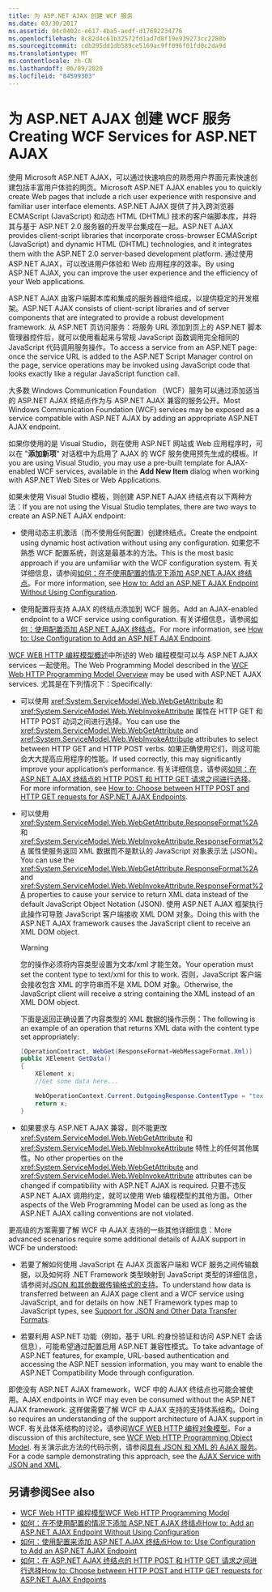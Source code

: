 ```yaml
---
title: 为 ASP.NET AJAX 创建 WCF 服务
ms.date: 03/30/2017
ms.assetid: 04c0402c-e617-4ba5-aedf-d17692234776
ms.openlocfilehash: 8c82d4c61b32572fd1ad7d8f19e939273cc2280b
ms.sourcegitcommit: cdb295dd1db589ce5169ac9ff096f01fd0c2da9d
ms.translationtype: MT
ms.contentlocale: zh-CN
ms.lasthandoff: 06/09/2020
ms.locfileid: "84599303"
---
```

# <a name="creating-wcf-services-for-aspnet-ajax"></a><span data-ttu-id="b1a15-102">为 ASP.NET AJAX 创建 WCF 服务</span><span class="sxs-lookup"><span data-stu-id="b1a15-102">Creating WCF Services for ASP.NET AJAX</span></span>

<span data-ttu-id="b1a15-103">使用 Microsoft ASP.NET AJAX，可以通过快速响应的熟悉用户界面元素快速创建包括丰富用户体验的网页。</span><span class="sxs-lookup"><span data-stu-id="b1a15-103">Microsoft ASP.NET AJAX enables you to quickly create Web pages that include a rich user experience with responsive and familiar user interface elements.</span></span> <span data-ttu-id="b1a15-104">ASP.NET AJAX 提供了并入跨浏览器 ECMAScript (JavaScript) 和动态 HTML (DHTML) 技术的客户端脚本库，并将其与基于 ASP.NET 2.0 服务器的开发平台集成在一起。</span><span class="sxs-lookup"><span data-stu-id="b1a15-104">ASP.NET AJAX provides client-script libraries that incorporate cross-browser ECMAScript (JavaScript) and dynamic HTML (DHTML) technologies, and it integrates them with the ASP.NET 2.0 server-based development platform.</span></span> <span data-ttu-id="b1a15-105">通过使用 ASP.NET AJAX，可以改进用户体验和 Web 应用程序的效率。</span><span class="sxs-lookup"><span data-stu-id="b1a15-105">By using ASP.NET AJAX, you can improve the user experience and the efficiency of your Web applications.</span></span>

<span data-ttu-id="b1a15-106">ASP.NET AJAX 由客户端脚本库和集成的服务器组件组成，以提供稳定的开发框架。</span><span class="sxs-lookup"><span data-stu-id="b1a15-106">ASP.NET AJAX consists of client-script libraries and of server components that are integrated to provide a robust development framework.</span></span> <span data-ttu-id="b1a15-107">从 ASP.NET 页访问服务：将服务 URL 添加到页上的 ASP.NET 脚本管理器控件后，就可以使用看起来与常规 JavaScript 函数调用完全相同的 JavaScript 代码调用服务操作。</span><span class="sxs-lookup"><span data-stu-id="b1a15-107">To access a service from an ASP.NET page: once the service URL is added to the ASP.NET Script Manager control on the page, service operations may be invoked using JavaScript code that looks exactly like a regular JavaScript function call.</span></span>

<span data-ttu-id="b1a15-108">大多数 Windows Communication Foundation （WCF）服务可以通过添加适当的 ASP.NET AJAX 终结点作为与 ASP.NET AJAX 兼容的服务公开。</span><span class="sxs-lookup"><span data-stu-id="b1a15-108">Most Windows Communication Foundation (WCF) services may be exposed as a service compatible with ASP.NET AJAX by adding an appropriate ASP.NET AJAX endpoint.</span></span>

<span data-ttu-id="b1a15-109">如果你使用的是 Visual Studio，则在使用 ASP.NET 网站或 Web 应用程序时，可以在 "**添加新项**" 对话框中为启用了 AJAX 的 WCF 服务使用预先生成的模板。</span><span class="sxs-lookup"><span data-stu-id="b1a15-109">If you are using Visual Studio, you may use a pre-built template for AJAX-enabled WCF services, available in the **Add New Item** dialog when working with ASP.NET Web Sites or Web Applications.</span></span>

<span data-ttu-id="b1a15-110">如果未使用 Visual Studio 模板，则创建 ASP.NET AJAX 终结点有以下两种方法：</span><span class="sxs-lookup"><span data-stu-id="b1a15-110">If you are not using the Visual Studio templates, there are two ways to create an ASP.NET AJAX endpoint:</span></span>

- <span data-ttu-id="b1a15-111">使用动态主机激活（而不使用任何配置）创建终结点。</span><span class="sxs-lookup"><span data-stu-id="b1a15-111">Create the endpoint using dynamic host activation without using any configuration.</span></span> <span data-ttu-id="b1a15-112">如果您不熟悉 WCF 配置系统，则这是最基本的方法。</span><span class="sxs-lookup"><span data-stu-id="b1a15-112">This is the most basic approach if you are unfamiliar with the WCF configuration system.</span></span> <span data-ttu-id="b1a15-113">有关详细信息，请参阅[如何：在不使用配置的情况下添加 ASP.NET AJAX 终结点](how-to-add-an-aspnet-ajax-endpoint-without-using-configuration.md)。</span><span class="sxs-lookup"><span data-stu-id="b1a15-113">For more information, see [How to: Add an ASP.NET AJAX Endpoint Without Using Configuration](how-to-add-an-aspnet-ajax-endpoint-without-using-configuration.md).</span></span>

- <span data-ttu-id="b1a15-114">使用配置将支持 AJAX 的终结点添加到 WCF 服务。</span><span class="sxs-lookup"><span data-stu-id="b1a15-114">Add an AJAX-enabled endpoint to a WCF service using configuration.</span></span> <span data-ttu-id="b1a15-115">有关详细信息，请参阅[如何：使用配置添加 ASP.NET AJAX 终结点](how-to-use-configuration-to-add-an-aspnet-ajax-endpoint.md)。</span><span class="sxs-lookup"><span data-stu-id="b1a15-115">For more information, see [How to: Use Configuration to Add an ASP.NET AJAX Endpoint](how-to-use-configuration-to-add-an-aspnet-ajax-endpoint.md).</span></span>

<span data-ttu-id="b1a15-116">[WCF WEB HTTP 编程模型概述](wcf-web-http-programming-model-overview.md)中所述的 Web 编程模型可以与 ASP.NET AJAX services 一起使用。</span><span class="sxs-lookup"><span data-stu-id="b1a15-116">The Web Programming Model described in the [WCF Web HTTP Programming Model Overview](wcf-web-http-programming-model-overview.md) may be used with ASP.NET AJAX services.</span></span> <span data-ttu-id="b1a15-117">尤其是在下列情况下：</span><span class="sxs-lookup"><span data-stu-id="b1a15-117">Specifically:</span></span>

- <span data-ttu-id="b1a15-118">可以使用 <xref:System.ServiceModel.Web.WebGetAttribute> 和 <xref:System.ServiceModel.Web.WebInvokeAttribute> 属性在 HTTP GET 和 HTTP POST 动词之间进行选择。</span><span class="sxs-lookup"><span data-stu-id="b1a15-118">You can use the <xref:System.ServiceModel.Web.WebGetAttribute> and <xref:System.ServiceModel.Web.WebInvokeAttribute> attributes to select between HTTP GET and HTTP POST verbs.</span></span> <span data-ttu-id="b1a15-119">如果正确使用它们，则这可能会大大提高应用程序的性能。</span><span class="sxs-lookup"><span data-stu-id="b1a15-119">If used correctly, this may significantly improve your application’s performance.</span></span> <span data-ttu-id="b1a15-120">有关详细信息，请参阅[如何：在 ASP.NET AJAX 终结点的 HTTP POST 和 HTTP GET 请求之间进行选择](http-post-and-http-get-requests-for-aspnet-ajax-endpoints.md)。</span><span class="sxs-lookup"><span data-stu-id="b1a15-120">For more information, see [How to: Choose between HTTP POST and HTTP GET requests for ASP.NET AJAX Endpoints](http-post-and-http-get-requests-for-aspnet-ajax-endpoints.md).</span></span>

- <span data-ttu-id="b1a15-121">可以使用 <xref:System.ServiceModel.Web.WebGetAttribute.ResponseFormat%2A> 和 <xref:System.ServiceModel.Web.WebInvokeAttribute.ResponseFormat%2A> 属性使服务返回 XML 数据而不是默认的 JavaScript 对象表示法 (JSON)。</span><span class="sxs-lookup"><span data-stu-id="b1a15-121">You can use the <xref:System.ServiceModel.Web.WebGetAttribute.ResponseFormat%2A> and <xref:System.ServiceModel.Web.WebInvokeAttribute.ResponseFormat%2A> properties to cause your service to return XML data instead of the default JavaScript Object Notation (JSON).</span></span> <span data-ttu-id="b1a15-122">使用 ASP.NET AJAX 框架执行此操作可导致 JavaScript 客户端接收 XML DOM 对象。</span><span class="sxs-lookup"><span data-stu-id="b1a15-122">Doing this with the ASP.NET AJAX framework causes the JavaScript client to receive an XML DOM object.</span></span>

  > [!WARNING]
  > <span data-ttu-id="b1a15-123">您的操作必须将内容类型设置为文本/xml 才能生效。</span><span class="sxs-lookup"><span data-stu-id="b1a15-123">Your operation must set the content type to text/xml for this to work.</span></span> <span data-ttu-id="b1a15-124">否则，JavaScript 客户端会接收包含 XML 的字符串而不是 XML DOM 对象。</span><span class="sxs-lookup"><span data-stu-id="b1a15-124">Otherwise, the JavaScript client will receive a string containing the XML instead of an XML DOM object.</span></span>

    <span data-ttu-id="b1a15-125">下面是返回正确设置了内容类型的 XML 数据的操作示例：</span><span class="sxs-lookup"><span data-stu-id="b1a15-125">The following is an example of an operation that returns XML data with the content type set appropriately:</span></span>

  ```csharp
  [OperationContract, WebGet(ResponseFormat=WebMessageFormat.Xml)]
  public XElement GetData()
  {
      XElement x;
      //Get some data here...

      WebOperationContext.Current.OutgoingResponse.ContentType = "text/xml";
      return x;
  }
  ```

- <span data-ttu-id="b1a15-126">如果要求与 ASP.NET AJAX 兼容，则不能更改 <xref:System.ServiceModel.Web.WebGetAttribute> 和 <xref:System.ServiceModel.Web.WebInvokeAttribute> 特性上的任何其他属性。</span><span class="sxs-lookup"><span data-stu-id="b1a15-126">No other properties on the <xref:System.ServiceModel.Web.WebGetAttribute> and <xref:System.ServiceModel.Web.WebInvokeAttribute> attributes can be changed if compatibility with ASP.NET AJAX is required.</span></span> <span data-ttu-id="b1a15-127">只要不违反 ASP.NET AJAX 调用约定，就可以使用 Web 编程模型的其他方面。</span><span class="sxs-lookup"><span data-stu-id="b1a15-127">Other aspects of the Web Programming Model can be used as long as the ASP.NET AJAX calling conventions are not violated.</span></span>

 <span data-ttu-id="b1a15-128">更高级的方案需要了解 WCF 中 AJAX 支持的一些其他详细信息：</span><span class="sxs-lookup"><span data-stu-id="b1a15-128">More advanced scenarios require some additional details of AJAX support in WCF be understood:</span></span>

- <span data-ttu-id="b1a15-129">若要了解如何使用 JavaScript 在 AJAX 页面客户端和 WCF 服务之间传输数据，以及如何将 .NET Framework 类型映射到 JavaScript 类型的详细信息，请参阅对[JSON 和其他数据传输格式的支持](support-for-json-and-other-data-transfer-formats.md)。</span><span class="sxs-lookup"><span data-stu-id="b1a15-129">To understand how data is transferred between an AJAX page client and a WCF service using JavaScript, and for details on how .NET Framework types map to JavaScript types, see [Support for JSON and Other Data Transfer Formats](support-for-json-and-other-data-transfer-formats.md).</span></span>

- <span data-ttu-id="b1a15-130">若要利用 ASP.NET 功能（例如，基于 URL 的身份验证和访问 ASP.NET 会话信息），可能希望通过配置启用 ASP.NET 兼容性模式。</span><span class="sxs-lookup"><span data-stu-id="b1a15-130">To take advantage of ASP.NET features, for example, URL-based authentication and accessing the ASP.NET session information, you may want to enable the ASP.NET Compatibility Mode through configuration.</span></span>

<span data-ttu-id="b1a15-131">即使没有 ASP.NET AJAX framework，WCF 中的 AJAX 终结点也可能会被使用。</span><span class="sxs-lookup"><span data-stu-id="b1a15-131">AJAX endpoints in WCF may even be consumed without the ASP.NET AJAX framework.</span></span> <span data-ttu-id="b1a15-132">这样做需要了解 WCF 中 AJAX 支持的支持体系结构。</span><span class="sxs-lookup"><span data-stu-id="b1a15-132">Doing so requires an understanding of the support architecture of AJAX support in WCF.</span></span> <span data-ttu-id="b1a15-133">有关此体系结构的讨论，请参阅[WCF WEB HTTP 编程对象模型](wcf-web-http-programming-object-model.md)。</span><span class="sxs-lookup"><span data-stu-id="b1a15-133">For a discussion of this architecture, see [WCF Web HTTP Programming Object Model](wcf-web-http-programming-object-model.md).</span></span> <span data-ttu-id="b1a15-134">有关演示此方法的代码示例，请参阅[具有 JSON 和 XML 的 AJAX 服务](../samples/ajax-service-with-json-and-xml-sample.md)。</span><span class="sxs-lookup"><span data-stu-id="b1a15-134">For a code sample demonstrating this approach, see the [AJAX Service with JSON and XML](../samples/ajax-service-with-json-and-xml-sample.md).</span></span>

## <a name="see-also"></a><span data-ttu-id="b1a15-135">另请参阅</span><span class="sxs-lookup"><span data-stu-id="b1a15-135">See also</span></span>

- [<span data-ttu-id="b1a15-136">WCF Web HTTP 编程模型</span><span class="sxs-lookup"><span data-stu-id="b1a15-136">WCF Web HTTP Programming Model</span></span>](wcf-web-http-programming-model.md)
- [<span data-ttu-id="b1a15-137">如何：在不使用配置的情况下添加 ASP.NET AJAX 终结点</span><span class="sxs-lookup"><span data-stu-id="b1a15-137">How to: Add an ASP.NET AJAX Endpoint Without Using Configuration</span></span>](how-to-add-an-aspnet-ajax-endpoint-without-using-configuration.md)
- [<span data-ttu-id="b1a15-138">如何：使用配置来添加 ASP.NET AJAX 终结点</span><span class="sxs-lookup"><span data-stu-id="b1a15-138">How to: Use Configuration to Add an ASP.NET AJAX Endpoint</span></span>](how-to-use-configuration-to-add-an-aspnet-ajax-endpoint.md)
- [<span data-ttu-id="b1a15-139">如何：在 ASP.NET AJAX 终结点的 HTTP POST 和 HTTP GET 请求之间进行选择</span><span class="sxs-lookup"><span data-stu-id="b1a15-139">How to: Choose between HTTP POST and HTTP GET requests for ASP.NET AJAX Endpoints</span></span>](http-post-and-http-get-requests-for-aspnet-ajax-endpoints.md)
